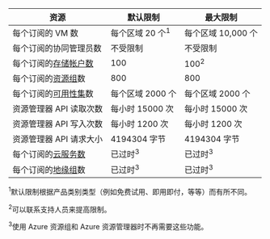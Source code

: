 资源|默认限制|最大限制
---|---|---
每个订阅的 VM 数|每个区域 20 个<sup>1</sup>|每个区域 10,000 个
每个订阅的协同管理员数|不受限制|不受限制
每个订阅的[存储帐户数](/documentation/articles/storage-create-storage-account/)|100|100<sup>2</sup>
每个订阅的[资源组](/documentation/articles/resource-group-overview/)数|800|800
每个订阅的[可用性集](/documentation/articles/virtual-machines-windows-manage-availability/#configure-multiple-virtual-machines-in-an-availability-set-for-redundancy)数|每个区域 2000 个|每个区域 2000 个
资源管理器 API 读取次数|每小时 15000 次|每小时 15000 次
资源管理器 API 写入次数|每小时 1200 次|每小时 1200 次
资源管理器 API 请求大小|4194304 字节|4194304 字节
每个订阅的[云服务数](/documentation/articles/fundamentals-application-models/)|已过时<sup>3</sup>|已过时<sup>3</sup>
每个订阅的[地缘组](/documentation/articles/virtual-networks-migrate-to-regional-vnet/)数|已过时<sup>3</sup>|已过时<sup>3</sup>

<sup>1</sup>默认限制根据产品类别类型（例如免费试用、即用即付，等等）而有所不同。

<sup>2</sup>可以联系支持人员来提高限制。

<sup>3</sup>使用 Azure 资源组和 Azure 资源管理器时不再需要这些功能。

<!---HONumber=Mooncake_1207_2015-->